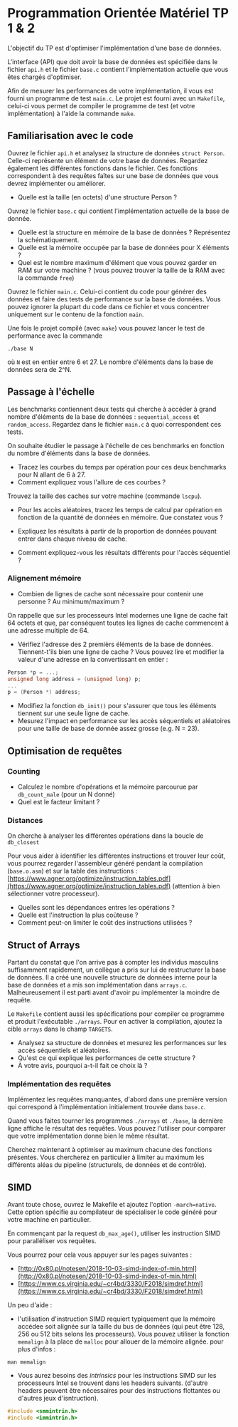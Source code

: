 
# Programmation Orientée Matériel TP 1 & 2

L'objectif du TP est d'optimiser l'implémentation d'une base de données.

L'interface (API) que doit avoir la base de données est spécifiée dans le fichier `api.h` et le fichier `base.c` contient l'implémentation actuelle que vous êtes chargés d'optimiser.

Afin de mesurer les performances de votre implémentation, il vous est fourni un programme de test `main.c`.
Le projet est fourni avec un `Makefile`, celui-ci vous permet de compiler le programme de test (et votre implémentation) à l'aide la commande `make`.


## Familiarisation avec le code

Ouvrez le fichier `api.h` et analysez la structure de données `struct Person`. Celle-ci représente un élément de votre base de données.
Regardez également les différentes fonctions dans le fichier. Ces fonctions correspondent à des requêtes faîtes sur une base de données que vous devrez implémenter ou améliorer.

- Quelle est la taille (en octets) d'une structure Person ?

Ouvrez le fichier `base.c` qui contient l'implémentation actuelle de la base de donnée. 

 - Quelle est la structure en mémoire de la base de données ? Représentez la schématiquement.
 - Quelle est la mémoire occupée par la base de données pour X éléments ?
 - Quel est le nombre maximum d'élément que vous pouvez garder en RAM sur votre machine ? (vous pouvez trouver la taille de la RAM avec la commande `free`)

Ouvrez le fichier `main.c`. Celui-ci contient du code pour générer des données et faire des tests de performance sur la base de données. Vous pouvez ignorer la plupart du code dans ce fichier et vous concentrer uniquement sur le contenu de la fonction `main`.

Une fois le projet compilé (avec `make`) vous pouvez lancer le test de performance avec la commande

    ./base N

où `N` est en entier entre 6 et 27. Le nombre d'éléments dans la base de données sera de 2^N.


## Passage à l'échelle

Les benchmarks contiennent deux tests qui cherche à accéder à grand nombre d'éléments de la base de données : `sequential_access` et `random_access`.
Regardez dans le fichier `main.c` à quoi correspondent ces tests.

On souhaite étudier le passage à l'échelle de ces benchmarks en fonction du nombre d'éléments dans la base de données.

 - Tracez les courbes du temps par opération pour ces deux benchmarks pour N allant de 6 à 27.
 - Comment expliquez vous l'allure de ces courbes ?

Trouvez la taille des caches sur votre machine (commande `lscpu`).

 - Pour les accès aléatoires, tracez les temps de calcul par opération en fonction de la quantité de données en mémoire. Que constatez vous ?
 - Expliquez les résultats à partir de la proportion de données pouvant entrer dans chaque niveau de cache.

 - Comment expliquez-vous les résultats différents pour l'accès séquentiel ?




### Alignement mémoire
 
 - Combien de lignes de cache sont nécessaire pour contenir une personne ? Au minimum/maximum ?

On rappelle que sur les processeurs Intel modernes une ligne de cache fait 64 octets et que, par conséquent toutes les lignes de cache commencent à une adresse multiple de 64.

- Vérifiez l'adresse des 2 premièrs éléments de la base de données. Tiennent-t'ils bien une ligne de cache ? Vous pouvez lire et modifier la valeur d'une adresse en la convertissant en entier :

```c
Person *p = ...;
unsigned long address = (unsigned long) p;
...
p = (Person *) address;
```

- Modifiez la fonction `db_init()` pour s'assurer que tous les éléments tiennent sur une seule ligne de cache.
- Mesurez l'impact en performance sur les accès séquentiels et aléatoires pour une taille de base de donnée assez grosse (e.g. N = 23).

## Optimisation de requêtes

### Counting

- Calculez le nombre d'opérations et la mémoire parcourue par `db_count_male` (pour un N donné)
- Quel est le facteur limitant ? 

### Distances

On cherche à analyser les différentes opérations dans la boucle de `db_closest`

Pour vous aider à identifier les différentes instructions et trouver leur coût, vous pourrez regarder l'assembleur généré pendant la compilation (`base.o.asm`) et sur la table des instructions : [https://www.agner.org/optimize/instruction_tables.pdf](https://www.agner.org/optimize/instruction_tables.pdf) (attention à bien sélectionner votre processeur).

- Quelles sont les dépendances entres les opérations ?
- Quelle est l'instruction la plus coûteuse ?
- Comment peut-on limiter le coût des instructions utilisées ?


## Struct of Arrays

Partant du constat que l'on arrive pas à compter les individus masculins suffisamment rapidement, un collègue a pris sur lui de restructurer la base de données.
Il a créé une nouvelle structure de données interne pour la base de données et a mis son implémentation dans `arrays.c`.
Malheureusement il est parti avant d'avoir pu implémenter la moindre de requête.

Le `Makefile` contient aussi les spécifications pour compiler ce programme et produit l'exécutable `./arrays`.
Pour en activer la compilation, ajoutez la cible `arrays` dans le champ `TARGETS`.

- Analysez sa structure de données et mesurez les performances sur les accès séquentiels et aléatoires.
- Qu'est ce qui explique les performances de cette structure ?
- À votre avis, pourquoi a-t-il fait ce choix là ?


### Implémentation des requêtes

Implémentez les requêtes manquantes, d'abord dans une première version qui correspond à l'implémentation initialement trouvée dans `base.c`.

Quand vous faites tourner les programmes `./arrays` et `./base`, la dernière ligne affiche le résultat des requêtes. Vous pouvez l'utiliser pour comparer que votre implémentation donne bien le même résultat.

Cherchez maintenant à optimiser au maximum chacune des fonctions présentes. Vous chercherez en particulier à limiter au maximum les différents aléas du pipeline (structurels, de données et de contrôle).


## SIMD

Avant toute chose, ouvrez le Makefile et ajoutez l'option `-march=native`. Cette option spécifie au compilateur de spécialiser le code généré pour votre machine en particulier.

En commençant par la request `db_max_age()`, utiliser les instruction SIMD pour paralléliser vos requêtes.

Vous pourrez pour cela vous appuyer sur les pages suivantes : 


 - [http://0x80.pl/notesen/2018-10-03-simd-index-of-min.html](http://0x80.pl/notesen/2018-10-03-simd-index-of-min.html)
 - [https://www.cs.virginia.edu/~cr4bd/3330/F2018/simdref.html](https://www.cs.virginia.edu/~cr4bd/3330/F2018/simdref.html)


Un peu d'aide :

 - l'utilisation d'instruction SIMD requiert typiquement que la mémoire accédee soit alignée sur la taille du bus de données (qui peut être 128, 256 ou 512 bits selons les processeurs). Vous pouvez utiliser la fonction `memalign` à la place de `malloc` pour allouer de la mémoire alignée. pour plus d'infos :

```
man memalign
```


 - Vous aurez besoins des *intrinsics* pour les instructions SIMD sur les processeurs Intel se trouvent dans les headers suivants. (d'autre headers peuvent être nécessaires pour des instructions flottantes ou d'autres jeux d'isntruction).

```c
#include <smmintrin.h>
#include <immintrin.h>
```
